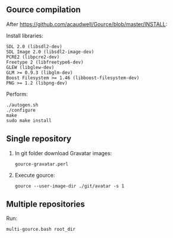 ## Gource compilation

After https://github.com/acaudwell/Gource/blob/master/INSTALL:

Install libraries:

```
SDL 2.0 (libsdl2-dev)
SDL Image 2.0 (libsdl2-image-dev)
PCRE2 (libpcre2-dev)
Freetype 2 (libfreetype6-dev)
GLEW (libglew-dev)
GLM >= 0.9.3 (libglm-dev)
Boost Filesystem >= 1.46 (libboost-filesystem-dev)
PNG >= 1.2 (libpng-dev)
```

Perform:

```
./autogen.sh
./configure
make
sudo make install
```

## Single repository

1. In git folder download Gravatar images:

    ```gource-gravatar.perl```

2. Execute gource:

   ```gource --user-image-dir ./git/avatar -s 1```

## Multiple repositories

Run:

```multi-gource.bash root_dir```
